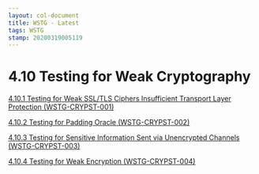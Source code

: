 ```yaml
---
layout: col-document
title: WSTG - Latest
tags: WSTG
stamp: 20200319005119
---
```

# 4.10 Testing for Weak Cryptography

[4.10.1 Testing for Weak SSL/TLS Ciphers Insufficient Transport Layer Protection (WSTG-CRYPST-001)](4.10.1_Testing_for_Weak_SSL_TLS_Ciphers_Insufficient_Transport_Layer_Protection_WSTG-CRYPST-001.md)

[4.10.2 Testing for Padding Oracle (WSTG-CRYPST-002)](4.10.2_Testing_for_Padding_Oracle_WSTG-CRYPST-002.md)

[4.10.3 Testing for Sensitive Information Sent via Unencrypted Channels (WSTG-CRYPST-003)](4.10.3_Testing_for_Sensitive_Information_Sent_via_Unencrypted_Channels_WSTG-CRYPST-003.md)

[4.10.4 Testing for Weak Encryption (WSTG-CRYPST-004)](4.10.4_Testing_for_Weak_Encryption_WSTG-CRYPST-004.md)
